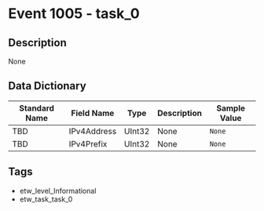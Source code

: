 # Event 1005 - task_0

## Description
None

## Data Dictionary
|Standard Name|Field Name|Type|Description|Sample Value|
|---|---|---|---|---|
|TBD|IPv4Address|UInt32|None|`None`|
|TBD|IPv4Prefix|UInt32|None|`None`|

## Tags
* etw_level_Informational
* etw_task_task_0